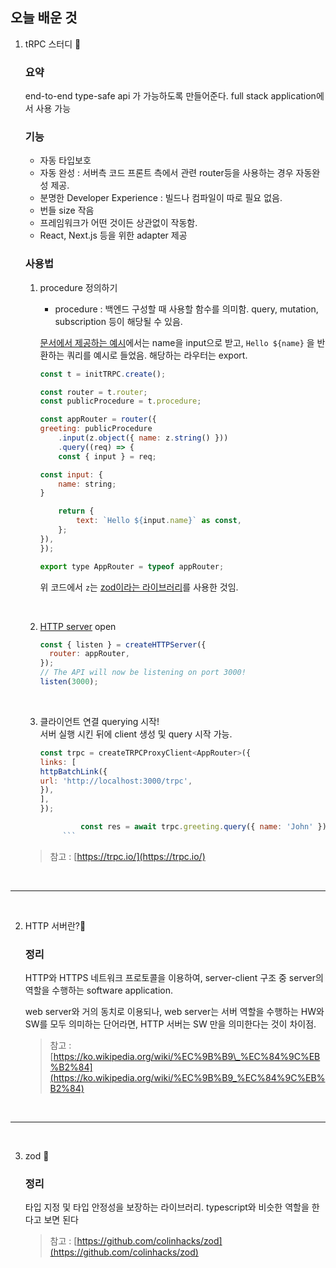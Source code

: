 ## 오늘 배운 것

1.  tRPC 스터디 📒

    ### 요약

    end-to-end type-safe api 가 가능하도록 만들어준다.
    full stack application에서 사용 가능

    ### 기능

    - 자동 타입보호
    - 자동 완성 : 서버측 코드 프론트 측에서 관련 router등을 사용하는 경우 자동완성 제공.
    - 분명한 Developer Experience : 빌드나 컴파일이 따로 필요 없음.
    - 번들 size 작음
    - 프레임워크가 어떤 것이든 상관없이 작동함.
    - React, Next.js 등을 위한 adapter 제공

    ### 사용법

    1. procedure 정의하기

       - procedure : 백엔드 구성할 때 사용할 함수를 의미함. query, mutation, subscription 등이 해당될 수 있음.

       [문서에서 제공하는 예시](https://trpc.io/#quick-intro)에서는 name을 input으로 받고, `Hello ${name}` 을 반환하는 쿼리를 예시로 들었음.
       해당하는 라우터는 export.

       ```js
       const t = initTRPC.create();

       const router = t.router;
       const publicProcedure = t.procedure;

       const appRouter = router({
       greeting: publicProcedure
           .input(z.object({ name: z.string() }))
           .query((req) => {
           const { input } = req;

       const input: {
           name: string;
       }

           return {
               text: `Hello ${input.name}` as const,
           };
       }),
       });

       export type AppRouter = typeof appRouter;
       ```

       위 코드에서 `z`는 [zod이라는 라이브러리](https://github.com/c-jeongyyun/TodayILearned/blob/main/20230314.md#%EC%A0%95%EB%A6%AC-1)를 사용한 것임.

    <br/>

    2. [HTTP server](https://github.com/c-jeongyyun/TodayILearned/blob/main/20230314.md#%EC%A0%95%EB%A6%AC) open

       ```js
       const { listen } = createHTTPServer({
         router: appRouter,
       });
       // The API will now be listening on port 3000!
       listen(3000);
       ```

    <br/>

    3.  클라이언트 연결 querying 시작!  
        서버 실행 시킨 뒤에 client 생성 및 query 시작 가능.

        ````js
        const trpc = createTRPCProxyClient<AppRouter>({
        links: [
        httpBatchLink({
        url: 'http://localhost:3000/trpc',
        }),
        ],
        });

                 const res = await trpc.greeting.query({ name: 'John' });
             ```
        ````

    > 참고 : [https://trpc.io/](https://trpc.io/)

<br/>

---

<br/>

2. HTTP 서버란?📡

   ### 정리

   HTTP와 HTTPS 네트워크 프로토콜을 이용하여, server-client 구조 중 server의 역할을 수행하는 software application.

   web server와 거의 동치로 이용되나, web server는 서버 역할을 수행하는 HW와 SW를 모두 의미하는 단어라면, HTTP 서버는 SW 만을 의미한다는 것이 차이점.

   > 참고 : [https://ko.wikipedia.org/wiki/%EC%9B%B9\_%EC%84%9C%EB%B2%84](https://ko.wikipedia.org/wiki/%EC%9B%B9_%EC%84%9C%EB%B2%84)

<br/>

---

<br/>

3. zod 🚀

   ### 정리

   타입 지정 및 타입 안정성을 보장하는 라이브러리. typescript와 비슷한 역할을 한다고 보면 된다
   
   > 참고 :  [https://github.com/colinhacks/zod](https://github.com/colinhacks/zod)
